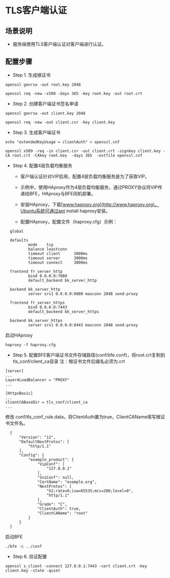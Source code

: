 # TLS客户端认证

## 场景说明

* 服务端使用TLS客户端认证对客户端进行认证。

## 配置步骤

* Step 1. 生成根证书

```
openssl genrsa -out root.key 2048

openssl req -new -x509 -days 365 -key root.key -out root.crt
```

* Step 2. 创建客户端证书签名申请

```
openssl genrsa -out client.key 2048

openssl req -new -out client.csr -key client.key  
```

* Step 3. 生成客户端证书

```
echo "extendedKeyUsage = clientAuth" > openssl.cnf

openssl x509 -req -in client.csr -out client.crt -signkey client.key -CA root.crt -CAkey root.key  -days 365  -extfile openssl.cnf
```

* Step 4. 配置4层负载均衡服务
  * 客户端认证针对VIP启用，配置4层负载均衡服务是为了获取VIP。
  
  * 示例中，使用HAproxy作为4层负载均衡服务，通过PROXY协议将VIP传递给BFE，HAproxy与BFE同机部署。

  * 安装HAproxy，下载[www.haproxy.org](http://www.haproxy.org)。Ubuntu系统可通过apt install haproxy安装。

  * 配置HAproxy，配置文件（haproxy.cfg）示例：

```
  global

  defaults
          mode    tcp
          balance leastconn
          timeout client      3000ms
          timeout server      3000ms
          timeout connect     3000ms

  frontend fr_server_http
          bind 0.0.0.0:7080
          default_backend bk_server_http

  backend bk_server_http
          server srv1 0.0.0.0:8080 maxconn 2048 send-proxy

  frontend fr_server_https
          bind 0.0.0.0:7443
          default_backend bk_server_https

  backend bk_server_https
          server srv1 0.0.0.0:8443 maxconn 2048 send-proxy
```

启动HAproxy

```
haproxy -f haproxy.cfg
```

* Step 5. 配置BFE客户端证书文件存储路径(conf/bfe.conf)，将root.crt复制到tls_conf/client_ca目录
注：根证书文件后缀名必须为.crt

```
[server]
...
Layer4LoadBalancer = "PROXY"
...

[HttpsBasic]
...
clientCABaseDir = tls_conf/client_ca
...
```
  
修改 conf/tls_conf_rule.data，将ClientAuth置为true，ClientCAName填写根证书文件名。
  
```
  {
      "Version": "12",
      "DefaultNextProtos": [
          "http/1.1"
      ],
      "Config": {
          "example_product": {
              "VipConf": [
                  "127.0.0.1"
              ],
              "SniConf": null,
              "CertName": "example.org",
              "NextProtos": [
                  "h2;rate=0;isw=65535;mcs=200;level=0",
                  "http/1.1"
              ],
              "Grade": "C",
              "ClientAuth": true,
              "ClientCAName": "root"
          }
      }
  }
```

启动BFE
```
./bfe -c ../conf
```

* Step 6. 验证配置

```
openssl s_client -connect 127.0.0.1:7443 -cert client.crt -key client.key -state -quiet
```
